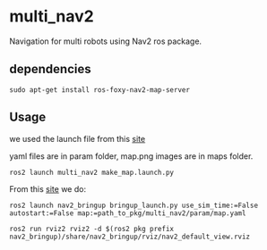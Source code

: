 # multi_nav2

Navigation for multi robots using Nav2 ros package.


## dependencies

```
sudo apt-get install ros-foxy-nav2-map-server
```
## Usage

we used the launch file from this [site](https://answers.ros.org/question/398095/ros2-nav2-map_server-problems-loading-map-with-nav2_map_server/)

yaml files are in param folder, map.png images are in maps folder.

```
ros2 launch multi_nav2 make_map.launch.py
```

From this [site](https://navigation.ros.org/tutorials/docs/navigation2_on_real_turtlebot3.html) we do:

```
ros2 launch nav2_bringup bringup_launch.py use_sim_time:=False autostart:=False map:=path_to_pkg/multi_nav2/param/map.yaml
```

```
ros2 run rviz2 rviz2 -d $(ros2 pkg prefix nav2_bringup)/share/nav2_bringup/rviz/nav2_default_view.rviz
```